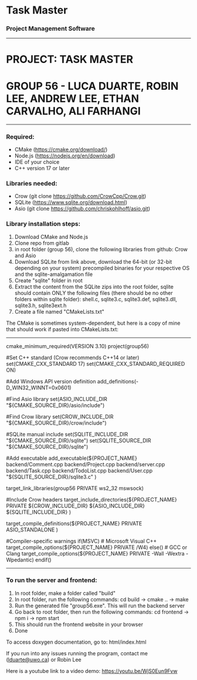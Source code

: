 # Task Master

### Project Management Software

---

# PROJECT: TASK MASTER

# GROUP 56 - LUCA DUARTE, ROBIN LEE, ANDREW LEE, ETHAN CARVALHO, ALI FARHANGI

---

### Required:

- CMake (https://cmake.org/download/)
- Node.js (https://nodejs.org/en/download)
- IDE of your choice
- C++ version 17 or later

### Libraries needed:

- Crow (git clone https://github.com/CrowCpp/Crow.git)
- SQLite (https://www.sqlite.org/download.html)
- Asio (git clone https://github.com/chriskohlhoff/asio.git)

### Library installation steps:

1. Download CMake and Node.js
2. Clone repo from gitlab
3. in root folder (group 56), clone the following libraries from github: Crow and Asio
4. Download SQLite from link above, download the 64-bit (or 32-bit depending on your system) precompiled binaries for your respective OS and the sqlite-amalgamation file
5. Create "sqlite" folder in root
6. Extract the content from the SQLite zips into the root folder, sqlite should contain ONLY the following files (there should be no other folders within sqlite folder): shell.c, sqlite3.c, sqlite3.def, sqlite3.dll, sqlite3.h, sqlite3ext.h
7. Create a file named "CMakeLists.txt"

The CMake is sometimes system-dependent, but here is a copy of mine that should work if pasted into CMakeLists.txt:

---

cmake_minimum_required(VERSION 3.10)
project(group56)

#Set C++ standard (Crow recommends C++14 or later)
set(CMAKE_CXX_STANDARD 17)
set(CMAKE_CXX_STANDARD_REQUIRED ON)

#Add Windows API version definition
add_definitions(-D_WIN32_WINNT=0x0601)

#Find Asio library
set(ASIO_INCLUDE_DIR "${CMAKE_SOURCE_DIR}/asio/include")

#Find Crow library
set(CROW_INCLUDE_DIR "${CMAKE_SOURCE_DIR}/crow/include")

#SQLite manual include
set(SQLITE_INCLUDE_DIR "${CMAKE_SOURCE_DIR}/sqlite")
set(SQLITE_SOURCE_DIR "${CMAKE_SOURCE_DIR}/sqlite")

#Add executable
add_executable(${PROJECT_NAME} 
    backend/Comment.cpp
    backend/Project.cpp
    backend/server.cpp
    backend/Task.cpp
    backend/TodoList.cpp
    backend/User.cpp
    "${SQLITE_SOURCE_DIR}/sqlite3.c"
)

target_link_libraries(group56 PRIVATE ws2_32 mswsock)

#Include Crow headers
target_include_directories(${PROJECT_NAME} PRIVATE
${CROW_INCLUDE_DIR}
${ASIO_INCLUDE_DIR}
${SQLITE_INCLUDE_DIR}
)

target_compile_definitions(${PROJECT_NAME} PRIVATE
ASIO_STANDALONE
)

#Compiler-specific warnings
if(MSVC) # Microsoft Visual C++
target_compile_options(${PROJECT_NAME} PRIVATE /W4)
else()
    # GCC or Clang
    target_compile_options(${PROJECT_NAME} PRIVATE -Wall -Wextra -Wpedantic)
endif()

---

### To run the server and frontend:

1. In root folder, make a folder called "build"
2. In root folder, run the following commands: cd build -> cmake .. -> make
3. Run the generated file "group56.exe". This will run the backend server
4. Go back to root folder, then run the following commands: cd frontend -> npm i -> npm start
5. This should run the frontend website in your browser
6. Done

To access doxygen documentation, go to: html/index.html

If you run into any issues running the program, contact me (lduarte@uwo.ca) or Robin Lee

Here is a youtube link to a video demo:
https://youtu.be/WjS0Eun9Fvw
